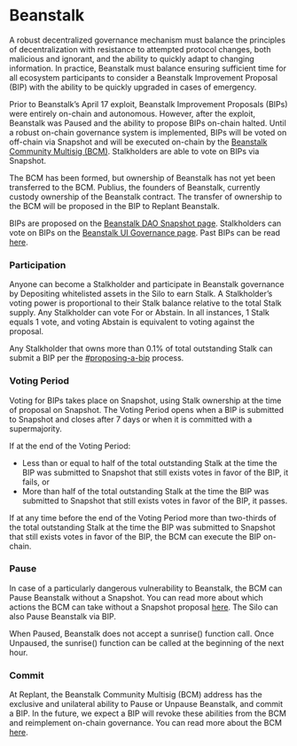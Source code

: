# Beanstalk

A robust decentralized governance mechanism must balance the principles of decentralization with resistance to attempted protocol changes, both malicious and ignorant, and the ability to quickly adapt to changing information. In practice, Beanstalk must balance ensuring sufficient time for all ecosystem participants to consider a Beanstalk Improvement Proposal (BIP) with the ability to be quickly upgraded in cases of emergency.

Prior to Beanstalk’s April 17 exploit, Beanstalk Improvement Proposals (BIPs) were entirely on-chain and autonomous. However, after the exploit, Beanstalk was Paused and the ability to propose BIPs on-chain halted. Until a robust on-chain governance system is implemented, BIPs will be voted on off-chain via Snapshot and will be executed on-chain by the [Beanstalk Community Multisig (BCM)](bcm-process.md). Stalkholders are able to vote on BIPs via Snapshot.

The BCM has been formed, but ownership of Beanstalk has not yet been transferred to the BCM. Publius, the founders of Beanstalk, currently custody ownership of the Beanstalk contract. The transfer of ownership to the BCM will be proposed in the BIP to Replant Beanstalk.

BIPs are proposed on the [Beanstalk DAO Snapshot page](https://snapshot.org/#/beanstalkdao.eth/). Stalkholders can vote on BIPs on the [Beanstalk UI Governance page](https://app.bean.money/#/governance). Past BIPs can be read [here](https://github.com/BeanstalkFarms/Beanstalk-Governance-Proposals/blob/master/bip/).

### **Participation**

Anyone can become a Stalkholder and participate in Beanstalk governance by Depositing whitelisted assets in the Silo to earn Stalk. A Stalkholder’s voting power is proportional to their Stalk balance relative to the total Stalk supply. Any Stalkholder can vote For or Abstain. In all instances, 1 Stalk equals 1 vote, and voting Abstain is equivalent to voting against the proposal.

Any Stalkholder that owns more than 0.1% of total outstanding Stalk can submit a BIP per the [#proposing-a-bip](bcm-process.md#proposing-a-bip "mention") process.

### **Voting Period**

Voting for BIPs takes place on Snapshot, using Stalk ownership at the time of proposal on Snapshot. The Voting Period opens when a BIP is submitted to Snapshot and closes after 7 days or when it is committed with a supermajority.

If at the end of the Voting Period:

* Less than or equal to half of the total outstanding Stalk at the time the BIP was submitted to Snapshot that still exists votes in favor of the BIP, it fails, or
* More than half of the total outstanding Stalk at the time the BIP was submitted to Snapshot that still exists votes in favor of the BIP, it passes.

If at any time before the end of the Voting Period more than two-thirds of the total outstanding Stalk at the time the BIP was submitted to Snapshot that still exists votes in favor of the BIP, the BCM can execute the BIP on-chain.

### **Pause**

In case of a particularly dangerous vulnerability to Beanstalk, the BCM can Pause Beanstalk without a Snapshot. You can read more about which actions the BCM can take without a Snapshot proposal [here](bcm-process.md#snapshots). The Silo can also Pause Beanstalk via BIP.

When Paused, Beanstalk does not accept a sunrise() function call. Once Unpaused, the sunrise() function can be called at the beginning of the next hour.

### **Commit**

At Replant, the Beanstalk Community Multisig (BCM) address has the exclusive and unilateral ability to Pause or Unpause Beanstalk, and commit a BIP. In the future, we expect a BIP will revoke these abilities from the BCM and reimplement on-chain governance. You can read more about the BCM [here](bcm-process.md).
